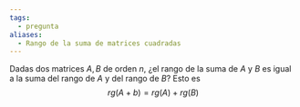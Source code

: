 ```yaml
---
tags:
  - pregunta
aliases:
  - Rango de la suma de matrices cuadradas
---
```

Dadas dos matrices $A,B$ de orden $n$, ¿el rango de la suma de $A$ y $B$ es igual a la suma del rango de $A$ y del rango de $B$? Esto es $$rg(A+b) = rg(A) + rg(B)$$
